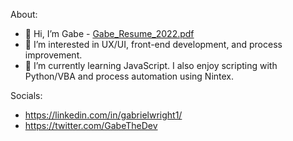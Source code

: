 About:
- 👋 Hi, I’m Gabe - [Gabe_Resume_2022.pdf](https://github.com/gabrielwright1/gabrielwright1/files/8064294/Gabe_Resume_2022.pdf)
- 👀 I’m interested in UX/UI, front-end development, and process improvement.
- 🌱 I’m currently learning JavaScript. I also enjoy scripting with Python/VBA and process automation using Nintex.

Socials: 

- https://linkedin.com/in/gabrielwright1/
- https://twitter.com/GabeTheDev

<!---
gabrielwright1/gabrielwright1 is a ✨ special ✨ repository because its `README.md` (this file) appears on your GitHub profile.
You can click the Preview link to take a look at your changes.
--->

